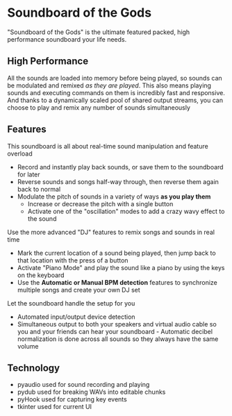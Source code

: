 # Soundboard of the Gods

"Soundboard of the Gods" is the ultimate featured packed, high performance soundboard your life needs.

## High Performance
All the sounds are loaded into memory before being played, so sounds can be modulated and remixed *as they are played*. This also means playing sounds and executing commands on them is incredibly fast and responsive. And thanks to a dynamically scaled pool of shared output streams, you can choose to play and remix any number of sounds simultaneously

## Features
This soundboard is all about real-time sound manipulation and feature overload
- Record and instantly play back sounds, or save them to the soundboard for later
- Reverse sounds and songs half-way through, then reverse them again back to normal
- Modulate the pitch of sounds in a variety of ways **as you play them**
  -  Increase or decrease the pitch with a single button
  -  Activate one of the "oscillation" modes to add a crazy wavy effect to the sound

 Use the more advanced "DJ" features to remix songs and sounds in real time
  - Mark the current location of a sound being played, then jump back to that location with the press of a button
  - Activate "Piano Mode" and play the sound like a piano by using the keys on the keyboard
  - Use the **Automatic or Manual BPM detection** features to synchronize multiple songs and create your own DJ set

   Let the soundboard handle the setup for you
   - Automated input/output device detection
   - Simultaneous output to both your speakers and virtual audio cable so you and your friends can hear your soundboard
    - Automatic decibel normalization is done across all sounds so they always have the same volume

## Technology
- pyaudio used for sound  recording and playing
- pydub used for breaking WAVs into editable chunks
- pyHook used for capturing key events
- tkinter used for current UI